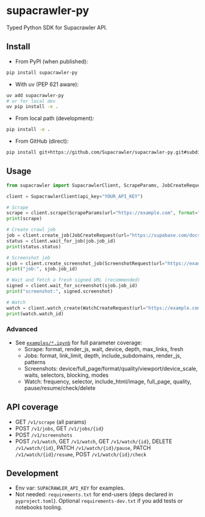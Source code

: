 # supacrawler-py

Typed Python SDK for Supacrawler API.

## Install

- From PyPI (when published):
```bash
pip install supacrawler-py
```

- With uv (PEP 621 aware):
```bash
uv add supacrawler-py
# or for local dev
uv pip install -e .
```

- From local path (development):
```bash
pip install -e .
```

- From GitHub (direct):
```bash
pip install git+https://github.com/Supacrawler/supacrawler-py.git#subdirectory=sdk/supacrawler-py
```

## Usage

```python
from supacrawler import SupacrawlerClient, ScrapeParams, JobCreateRequest, ScreenshotRequest, WatchCreateRequest

client = SupacrawlerClient(api_key="YOUR_API_KEY")

# Scrape
scrape = client.scrape(ScrapeParams(url="https://example.com", format="markdown"))
print(scrape)

# Create crawl job
job = client.create_job(JobCreateRequest(url="https://supabase.com/docs", type="crawl", depth=2, link_limit=10, format="markdown"))
status = client.wait_for_job(job.job_id)
print(status.status)

# Screenshot job
sjob = client.create_screenshot_job(ScreenshotRequest(url="https://example.com", device="desktop", full_page=True))
print("job:", sjob.job_id)

# Wait and fetch a fresh signed URL (recommended)
signed = client.wait_for_screenshot(sjob.job_id)
print("screenshot:", signed.screenshot)

# Watch
watch = client.watch_create(WatchCreateRequest(url="https://example.com/pricing", frequency="daily", notify_email="me@example.com"))
print(watch.watch_id)
```

### Advanced
- See [`examples/*.ipynb`](https://github.com/Supacrawler/supacrawler-py/tree/main/examples) for full parameter coverage:
  - Scrape: format, render_js, wait, device, depth, max_links, fresh
  - Jobs: format, link_limit, depth, include_subdomains, render_js, patterns
  - Screenshots: device/full_page/format/quality/viewport/device_scale, waits, selectors, blocking, modes
  - Watch: frequency, selector, include_html/image, full_page, quality, pause/resume/check/delete

## API coverage
- GET `/v1/scrape` (all params)
- POST `/v1/jobs`, GET `/v1/jobs/{id}`
- POST `/v1/screenshots`
- POST `/v1/watch`, GET `/v1/watch`, GET `/v1/watch/{id}`, DELETE `/v1/watch/{id}`, PATCH `/v1/watch/{id}/pause`, PATCH `/v1/watch/{id}/resume`, POST `/v1/watch/{id}/check`

## Development
- Env var: `SUPACRAWLER_API_KEY` for examples.
- Not needed: `requirements.txt` for end-users (deps declared in `pyproject.toml`). Optional `requirements-dev.txt` if you add tests or notebooks tooling.